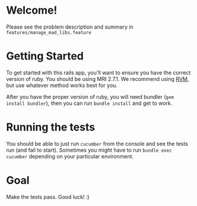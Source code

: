 # Welcome!

Please see the problem description and summary in `features/manage_mad_libs.feature`

# Getting Started

To get started with this rails app, you'll want to ensure you have the
correct version of ruby. You should be using MRI 2.7.1. We recommend
using [RVM][1], but use whatever method works best for you. 

After you have the proper version of ruby, you will need bundler (`gem
install bundler`), then you can run `bundle install` and get to work.

# Running the tests

You should be able to just run `cucumber` from the console and see the
tests run (and fail to start). Sometimes you might have to run `bundle
exec cucumber` depending on your particular environment.

# Goal

Make the tests pass. Good luck! :)

[1]: http://rvm.io
